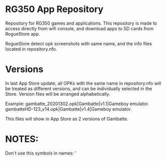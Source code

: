# RG350 App Repository

Repository for RG350 games and applications.
This repository is made to access directly from wifi console, and download apps
to SD cards from RogueStore app.

RogueStore detect opk screenshots with same name, and the info files located in repository.nfo.

# Versions

In last App Store update, all OPKs with the same name in repository.nfo will be treated as different versions, and can be individually selected in the Store. Version files will be arranged alphabetically.

Example:
gambatte_20201302.opk|Gambatte|v1.1|Gameboy emulator.
gambatteHD-123_v14.opk|Gambatte|v1.4|Gameboy emulator.

This files will show in App Store as 2 versions of Gambatte.

# NOTES:

Don't use this symbols in names:
'

